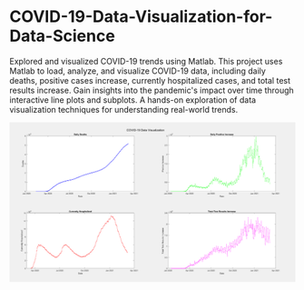 # COVID-19-Data-Visualization-for-Data-Science

Explored and visualized COVID-19 trends using Matlab. This project uses Matlab to load, analyze, and visualize COVID-19 data, including daily deaths, positive cases increase, currently hospitalized cases, and total test results increase. Gain insights into the pandemic's impact over time through interactive line plots and subplots. A hands-on exploration of data visualization techniques for understanding real-world trends.

![Sample Image](https://github.com/Adam-Kosicki/COVID-19-Data-Visualization-for-DSC/blob/main/covid_data.PNG)
